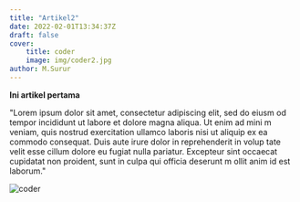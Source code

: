 ```yaml
---
title: "Artikel2"
date: 2022-02-01T13:34:37Z
draft: false
cover:
    title: coder
    image: img/coder2.jpg
author: M.Surur
---
```


**Ini artikel pertama**

"Lorem ipsum dolor sit amet, consectetur adipiscing elit, sed do eiusm
od tempor incididunt ut labore et dolore magna aliqua. Ut enim ad mini
m veniam, quis nostrud exercitation ullamco laboris nisi ut aliquip ex
 ea commodo consequat. Duis aute irure dolor in reprehenderit in volup
tate velit esse cillum dolore eu fugiat nulla pariatur. Excepteur sint
 occaecat cupidatat non proident, sunt in culpa qui officia deserunt m
ollit anim id est laborum."

![coder](/img/coder2.jpg)